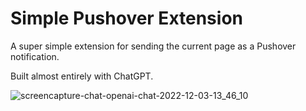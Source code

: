 # Simple Pushover Extension

A super simple extension for sending the current page as a Pushover notification.

Built almost entirely with ChatGPT.

![screencapture-chat-openai-chat-2022-12-03-13_46_10](https://user-images.githubusercontent.com/1562035/205459933-01fd0ab2-1648-468f-a13f-daab5fb6ffbc.png)
